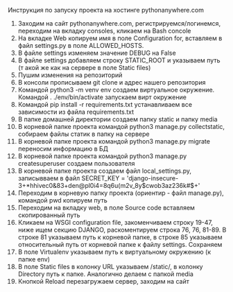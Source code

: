 Инструкция по запуску проекта на хостинге pythonanywhere.com
1. Заходим на сайт pythonanywhere.com, регистрируемся/логинемся, переходим на вкладку consoles, кликаем на Bash concole
2. На вкладке Web копируем имя в поле Configuration for, вставляем в файл settings.py в поле ALLOWED_HOSTS.
3. В файле settings изменяем значение DEBUG на False
4. В файле settings добавляем строку STATIC_ROOT и указываем путь (т акой же как на сервере в поле Static files)
5. Пушим изменения на репозиторий
6. В консоли прописываем git clone и адрес нашего репозитория
7. Командой python3 -m venv env создаем виртуальное окружение. Командой . ./env/bin/activate запускаем вирт окружение
8. Командой pip install -r requirements.txt устанавливаем все зависимости из файла requirements.txt
9. В папке домашней директории создаем папку static и папку media
10. В корневой папке проекта командой python3 manage.py collectstatic, собираем файлы статик в папку на сервере
11. В корневой папке проекта командой python3 manage.py migrate переносим информацию в БД
12. В корневой папке проекта командой python3 manage.py createsuperuser cоздаем пользователя
13. В корневой папке проекта создаем файл local_settings.py, записывваем в файл SECRET_KEY = 'django-insecure-3+*hhivec0&83+den@pl0i4=8q6u(m2v_8y$cwob3az236k#$+'
14. Переходим в корневую папку проекта (ориентир - файл manage.py), командой pwd копируем путь
15. Переходим на вкладку web, в поле Source code вставляем скопированный путь
16. Кликаем на WSGI configuration file, закоменчиваем строку 19-47, ниже ищем секцию DJANGO, раскоментируем строка 76, 76, 81-89. В строке 81 указываем путь к корневой папке, в строке 85 указываем относительный путь от корневой папке к файлу settings. Сохраняем
17. В поле Virtualenv указываем путь к виртуальному окружению (к папке env)
18. В поле Static files в колонку URL указываем /static/, в колонку Directory путь к папке. Аналогично делаем с папкой media
19. Кнопкой Reload перезагружаем сервер, заходим на сайт

